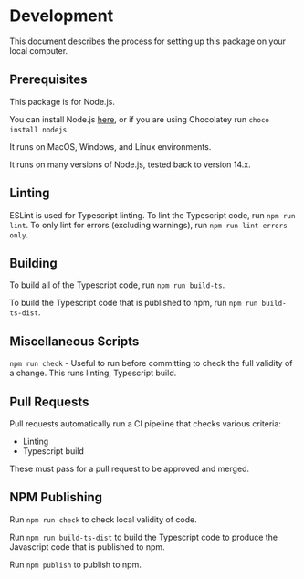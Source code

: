 # Development

This document describes the process for setting up this package on your local computer.

## Prerequisites

This package is for Node.js.

You can install Node.js [here](https://nodejs.org/en/), or if you are using Chocolatey run `choco install nodejs`.

It runs on MacOS, Windows, and Linux environments.

It runs on many versions of Node.js, tested back to version 14.x.

## Linting

ESLint is used for Typescript linting. To lint the Typescript code, run `npm run lint`. To only lint for errors (excluding warnings), run `npm run lint-errors-only`.

## Building

To build all of the Typescript code, run `npm run build-ts`.

To build the Typescript code that is published to npm, run `npm run build-ts-dist`.

## Miscellaneous Scripts

`npm run check` - Useful to run before committing to check the full validity of a change. This runs linting, Typescript build.

## Pull Requests

Pull requests automatically run a CI pipeline that checks various criteria:

* Linting
* Typescript build

These must pass for a pull request to be approved and merged.

## NPM Publishing

Run `npm run check` to check local validity of code.

Run `npm run build-ts-dist` to build the Typescript code to produce the Javascript code that is published to npm.

Run `npm publish` to publish to npm.